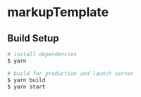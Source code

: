 # markupTemplate

## Build Setup

``` bash
# install dependencies
$ yarn

# build for production and launch server
$ yarn build
$ yarn start

```
